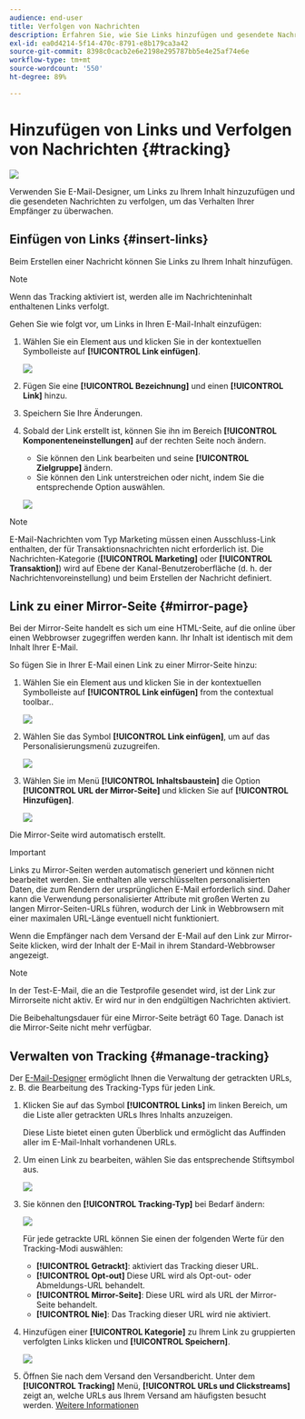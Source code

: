 ```yaml
---
audience: end-user
title: Verfolgen von Nachrichten
description: Erfahren Sie, wie Sie Links hinzufügen und gesendete Nachrichten verfolgen können.
exl-id: ea0d4214-5f14-470c-8791-e8b179ca3a42
source-git-commit: 8398c0cacb2e6e2198e295787bb5e4e25af74e6e
workflow-type: tm+mt
source-wordcount: '550'
ht-degree: 89%

---
```


# Hinzufügen von Links und Verfolgen von Nachrichten {#tracking}

![](../assets/do-not-localize/badge.png)

Verwenden Sie E-Mail-Designer, um Links zu Ihrem Inhalt hinzuzufügen und die gesendeten Nachrichten zu verfolgen, um das Verhalten Ihrer Empfänger zu überwachen.

## Einfügen von Links {#insert-links}

Beim Erstellen einer Nachricht können Sie Links zu Ihrem Inhalt hinzufügen.

>[!NOTE]
>
>Wenn das Tracking aktiviert ist, werden alle im Nachrichteninhalt enthaltenen Links verfolgt.

Gehen Sie wie folgt vor, um Links in Ihren E-Mail-Inhalt einzufügen:

1. Wählen Sie ein Element aus und klicken Sie in der kontextuellen Symbolleiste auf **[!UICONTROL Link einfügen]**.

   ![](assets/message-tracking-insert-link.png)

1. Fügen Sie eine **[!UICONTROL Bezeichnung]** und einen **[!UICONTROL Link]** hinzu.

1. Speichern Sie Ihre Änderungen.

1. Sobald der Link erstellt ist, können Sie ihn im Bereich **[!UICONTROL Komponenteneinstellungen]** auf der rechten Seite noch ändern.

   * Sie können den Link bearbeiten und seine **[!UICONTROL Zielgruppe]** ändern.
   * Sie können den Link unterstreichen oder nicht, indem Sie die entsprechende Option auswählen.

   ![](assets/message-tracking-link-settings.png)

>[!NOTE]
>
>E-Mail-Nachrichten vom Typ Marketing müssen einen Ausschluss-Link enthalten, der für Transaktionsnachrichten nicht erforderlich ist. Die Nachrichten-Kategorie (**[!UICONTROL Marketing]** oder **[!UICONTROL Transaktion]**) wird auf Ebene der Kanal-Benutzeroberfläche (d. h. der Nachrichtenvoreinstellung) und beim Erstellen der Nachricht definiert.

## Link zu einer Mirror-Seite {#mirror-page}

Bei der Mirror-Seite handelt es sich um eine HTML-Seite, auf die online über einen Webbrowser zugegriffen werden kann. Ihr Inhalt ist identisch mit dem Inhalt Ihrer E-Mail.

So fügen Sie in Ihrer E-Mail einen Link zu einer Mirror-Seite hinzu:

1. Wählen Sie ein Element aus und klicken Sie in der kontextuellen Symbolleiste auf **[!UICONTROL Link einfügen]** from the contextual toolbar..

   ![](assets/message-tracking-mirror-page.png)

1. Wählen Sie das Symbol **[!UICONTROL Link einfügen]**, um auf das Personalisierungsmenü zuzugreifen.

   ![](assets/message-tracking-mirror-page_2.png)

1. Wählen Sie im Menü **[!UICONTROL Inhaltsbaustein]** die Option **[!UICONTROL URL der Mirror-Seite]** und klicken Sie auf **[!UICONTROL Hinzufügen]**.

   ![](assets/message-tracking-mirror-page_3.png)

Die Mirror-Seite wird automatisch erstellt.

>[!IMPORTANT]
>
>Links zu Mirror-Seiten werden automatisch generiert und können nicht bearbeitet werden. Sie enthalten alle verschlüsselten personalisierten Daten, die zum Rendern der ursprünglichen E-Mail erforderlich sind. Daher kann die Verwendung personalisierter Attribute mit großen Werten zu langen Mirror-Seiten-URLs führen, wodurch der Link in Webbrowsern mit einer maximalen URL-Länge eventuell nicht funktioniert.

Wenn die Empfänger nach dem Versand der E-Mail auf den Link zur Mirror-Seite klicken, wird der Inhalt der E-Mail in ihrem Standard-Webbrowser angezeigt.

>[!NOTE]
>
>In der Test-E-Mail, die an die Testprofile gesendet wird, ist der Link zur Mirrorseite nicht aktiv. Er wird nur in den endgültigen Nachrichten aktiviert.

Die Beibehaltungsdauer für eine Mirror-Seite beträgt 60 Tage. Danach ist die Mirror-Seite nicht mehr verfügbar.

## Verwalten von Tracking {#manage-tracking}

Der [E-Mail-Designer](create-email-content.md) ermöglicht Ihnen die Verwaltung der getrackten URLs, z. B. die Bearbeitung des Tracking-Typs für jeden Link.

1. Klicken Sie auf das Symbol **[!UICONTROL Links]** im linken Bereich, um die Liste aller getrackten URLs Ihres Inhalts anzuzeigen.

   Diese Liste bietet einen guten Überblick und ermöglicht das Auffinden aller im E-Mail-Inhalt vorhandenen URLs.

1. Um einen Link zu bearbeiten, wählen Sie das entsprechende Stiftsymbol aus.

   ![](assets/message-tracking-edit-links.png)

1. Sie können den **[!UICONTROL Tracking-Typ]** bei Bedarf ändern:

   ![](assets/message-tracking-edit-a-link.png)

   Für jede getrackte URL können Sie einen der folgenden Werte für den Tracking-Modi auswählen:

   * **[!UICONTROL Getrackt]**: aktiviert das Tracking dieser URL.
   * **[!UICONTROL Opt-out]** Diese URL wird als Opt-out- oder Abmeldungs-URL behandelt.
   * **[!UICONTROL Mirror-Seite]**: Diese URL wird als URL der Mirror-Seite behandelt.
   * **[!UICONTROL Nie]**: Das Tracking dieser URL wird nie aktiviert. <!--This information is saved: if the URL appears again in a future message, its tracking is automatically deactivated.-->

1. Hinzufügen einer **[!UICONTROL Kategorie]** zu Ihrem Link zu gruppierten verfolgten Links klicken und **[!UICONTROL Speichern]**.

   ![](assets/message-tracking-edit-a-link_2.png)

1. Öffnen Sie nach dem Versand den Versandbericht. Unter dem **[!UICONTROL Tracking]** Menü, **[!UICONTROL URLs und Clickstreams]** zeigt an, welche URLs aus Ihrem Versand am häufigsten besucht werden. [Weitere Informationen](../reporting/reports.md)
